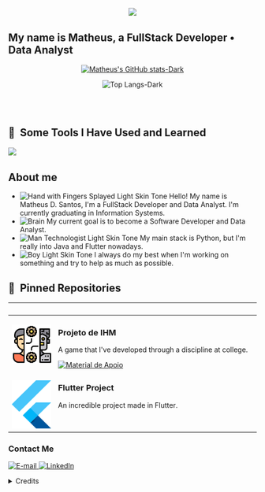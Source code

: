 <p align="center">
  <img src="https://capsule-render.vercel.app/api?text=Hey Everyone!&color=gradient&height=100"/>
</p>

<h2>
	My name is Matheus, a FullStack Developer • Data Analyst
</h2>

<div align='center'>

<div align="center">  

[![Matheus's GitHub stats-Dark](https://github-readme-stats.vercel.app/api?username=MatheusDSantossi&show_icons=true&theme=dark#gh-dark-mode-only)](https://github.com/anuraghazra/github-readme-stats#gh-dark-mode-only)

![Top Langs-Dark](https://github-readme-stats.vercel.app/api/top-langs/?username=MatheusDSantossi&layout=compact&theme=dark#dark-mode)

</div>

</div>

<img src="./.github/assets/lineBar.png" width="100%" height="8px"/>

<div><br />

## 🚀 &nbsp;Some Tools I Have Used and Learned

<img src="https://skillicons.dev/icons?i=vscode,html,css,js,flutter,python,ts,nodejs,react,mysql,php,figma,git,github,postgres&theme=dark" />

## About me

- <img src="https://raw.githubusercontent.com/Tarikul-Islam-Anik/Animated-Fluent-Emojis/master/Emojis/Hand%20gestures/Hand%20with%20Fingers%20Splayed%20Light%20Skin%20Tone.png" alt="Hand with Fingers Splayed Light Skin Tone" width="25" height="25" /> Hello! My name is Matheus D. Santos, I'm a FullStack Developer and Data Analyst. I'm currently graduating in Information Systems. <br />
- <img src="https://raw.githubusercontent.com/Tarikul-Islam-Anik/Animated-Fluent-Emojis/master/Emojis/Hand%20gestures/Brain.png" alt="Brain" width="25" height="25" /> My current goal is to become a Software Developer and Data Analyst.<br />
- <img src="https://raw.githubusercontent.com/Tarikul-Islam-Anik/Animated-Fluent-Emojis/master/Emojis/People%20with%20professions/Man%20Technologist%20Light%20Skin%20Tone.png" alt="Man Technologist Light Skin Tone" width="25" height="25" /> My main stack is Python, but I'm really into Java and Flutter nowadays.<br />
- <img src="https://raw.githubusercontent.com/Tarikul-Islam-Anik/Animated-Fluent-Emojis/master/Emojis/People%20with%20professions/Boy%20Light%20Skin%20Tone.png" alt="Boy Light Skin Tone" width="25" height="25" /> I always do my best when I'm working on something and try to help as much as possible.<br />

## 📌 &nbsp;Pinned Repositories

<table>
	<thead>
		<tr>
			<th colspan="2" width="2000">&nbsp;</th>
		</tr>
	</thead>
	<tbody>
		<tr>
			<td align="center" valign="top" width="80"><br />
			<a href="https://github.com/MatheusDSantossi/projeto-IHM">
      <img src="./.github/assets/icons/humanoid.png" />
      </a>
      </td>
			<td valign="top">
			<h3>Projeto de IHM</h3>
			<p>A game that I've developed through a discipline at college.</p>
			<a href="https://github.com/MatheusDSantossi/projeto-IHM">
 			 	<img src="https://img.shields.io/badge/Ver%20Material-E94D5F?style=for-the-badge" alt="Material de Apoio">
			</a>
			</td>
		</tr>
		<tr>
			<td align="center" valign="top" width="80"><br />
			<a href="https://github.com/MatheusDSantossi/flutter-project">
      <img src="./.github/assets/icons/flutter_icon.png" />
      </a>
      </td>
			<td valign="top">
			<h3>Flutter Project</h3>
			<p>An incredible project made in Flutter.</p>
			</td>
		</tr>
	</tbody>
</table>

<h3>Contact Me</h3>
<div align="left">
<p>
<a href="mailto:matheusdsantosr.si@gmail.com">
<img src="https://img.shields.io/badge/-email-020114?style=for-the-badge&amp;logo=microsoft-outlook&amp;logoColor=6ED2B6&amp;color:FFF" alt="E-mail">
</a>
<a href="https://www.linkedin.com/in/matheussantossi/"><img src="https://img.shields.io/badge/-LinkedIn-020114?style=for-the-badge&amp;logo=linkedin&amp;logoColor=6ED2B6&amp;color:FFF" alt="LinkedIn"></a>
</div>

<details align="left">
  <summary>Credits</summary> 
  - GitHub Stats by <a href="https://github.com/anuraghazra/github-readme-stats">anuraghazra</a>
  <br>
   - GitHub Streak by <a href="https://github.com/DenverCoder1/github-readme-streak-stats">DenverCoder1</a>
  <br>
  - Developer vector created by <a href="https://www.freepik.com/vectors/developer">storyset - www.freepik.com</a> (edited by author)
  <br>
  - Some vectors and images also got at <a href="https://www.flaticon.com/"> www.flaticon.com</a>
</details>
